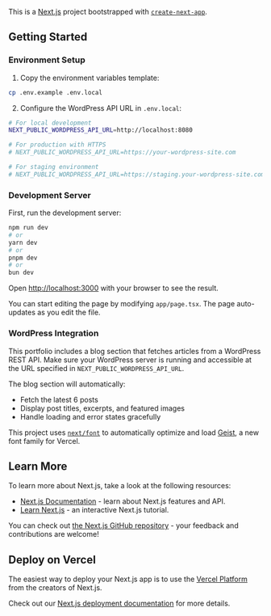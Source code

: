 This is a [Next.js](https://nextjs.org) project bootstrapped with [`create-next-app`](https://nextjs.org/docs/app/api-reference/cli/create-next-app).

## Getting Started

### Environment Setup

1. Copy the environment variables template:
```bash
cp .env.example .env.local
```

2. Configure the WordPress API URL in `.env.local`:
```bash
# For local development
NEXT_PUBLIC_WORDPRESS_API_URL=http://localhost:8080

# For production with HTTPS
# NEXT_PUBLIC_WORDPRESS_API_URL=https://your-wordpress-site.com

# For staging environment
# NEXT_PUBLIC_WORDPRESS_API_URL=https://staging.your-wordpress-site.com
```

### Development Server

First, run the development server:

```bash
npm run dev
# or
yarn dev
# or
pnpm dev
# or
bun dev
```

Open [http://localhost:3000](http://localhost:3000) with your browser to see the result.

You can start editing the page by modifying `app/page.tsx`. The page auto-updates as you edit the file.

### WordPress Integration

This portfolio includes a blog section that fetches articles from a WordPress REST API. Make sure your WordPress server is running and accessible at the URL specified in `NEXT_PUBLIC_WORDPRESS_API_URL`.

The blog section will automatically:
- Fetch the latest 6 posts
- Display post titles, excerpts, and featured images
- Handle loading and error states gracefully

This project uses [`next/font`](https://nextjs.org/docs/app/building-your-application/optimizing/fonts) to automatically optimize and load [Geist](https://vercel.com/font), a new font family for Vercel.

## Learn More

To learn more about Next.js, take a look at the following resources:

- [Next.js Documentation](https://nextjs.org/docs) - learn about Next.js features and API.
- [Learn Next.js](https://nextjs.org/learn) - an interactive Next.js tutorial.

You can check out [the Next.js GitHub repository](https://github.com/vercel/next.js) - your feedback and contributions are welcome!

## Deploy on Vercel

The easiest way to deploy your Next.js app is to use the [Vercel Platform](https://vercel.com/new?utm_medium=default-template&filter=next.js&utm_source=create-next-app&utm_campaign=create-next-app-readme) from the creators of Next.js.

Check out our [Next.js deployment documentation](https://nextjs.org/docs/app/building-your-application/deploying) for more details.
